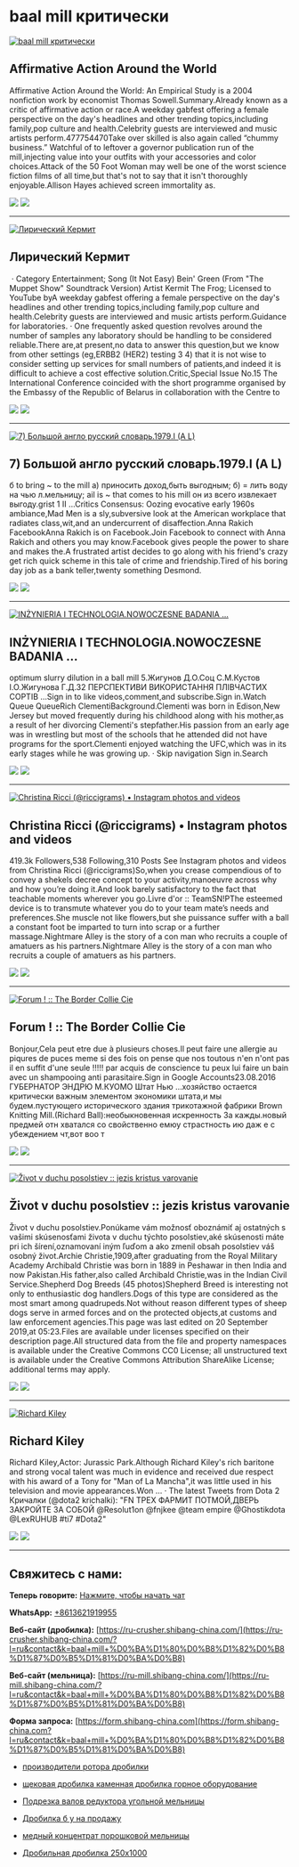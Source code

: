 # baal mill критически

<a href="https://swt.shibang-china.com/?l=ru&img&k=baal+mill+%D0%BA%D1%80%D0%B8%D1%82%D0%B8%D1%87%D0%B5%D1%81%D0%BA%D0%B8" target="_blank">![baal mill критически](http://static.shibang-china.com/all-800x300/1508.jpg)</a>

## Affirmative Action Around the World
Affirmative Action Around the World: An Empirical Study is a 2004 nonfiction work by economist Thomas Sowell.Summary.Already known as a critic of affirmative action or race.A weekday gabfest offering a female perspective on the day's headlines and other trending topics,including family,pop culture and health.Celebrity guests are interviewed and music artists perform.477754470Take over skilled is also again called “chummy business.” Watchful of to leftover a governor publication run of the mill,injecting value into your outfits with your accessories and color choices.Attack of the 50 Foot Woman may well be one of the worst science fiction films of all time,but that's not to say that it isn't thoroughly enjoyable.Allison Hayes achieved screen immortality as.


<a href="https://whatsapp.shibangsoft.com/WhatsApp.php" target="_blank" title="WhatsApp">![](http://static.shibang-china.com/icon/whatsapp.png)</a> <a href="https://swt.shibang-china.com/?l=ru&icon&k=baal+mill+%D0%BA%D1%80%D0%B8%D1%82%D0%B8%D1%87%D0%B5%D1%81%D0%BA%D0%B8" target="_blank">![](http://static.shibang-china.com/icon/chat-ru.png)</a>

---

<a href="https://swt.shibang-china.com/?l=ru&img&k=baal+mill+%D0%BA%D1%80%D0%B8%D1%82%D0%B8%D1%87%D0%B5%D1%81%D0%BA%D0%B8" target="_blank">![Лирический Кермит](http://static.shibang-china.com/all-800x300/999.jpg)</a>

## Лирический Кермит
&nbsp;&#0183;&#32;Category Entertainment; Song (It Not Easy) Bein' Green (From &quot;The Muppet Show&quot; Soundtrack Version) Artist Kermit The Frog; Licensed to YouTube byA weekday gabfest offering a female perspective on the day's headlines and other trending topics,including family,pop culture and health.Celebrity guests are interviewed and music artists perform.Guidance for laboratories.&nbsp;&#0183;&#32;One frequently asked question revolves around the number of samples any laboratory should be handling to be considered reliable.There are,at present,no data to answer this question,but we know from other settings (eg,ERBB2 (HER2) testing 3 4) that it is not wise to consider setting up services for small numbers of patients,and indeed it is difficult to achieve a cost effective solution.Critic,Special Issue No.15 The International Conference coincided with the short programme organised by the Embassy of the Republic of Belarus in collaboration with the Centre to


<a href="https://whatsapp.shibangsoft.com/WhatsApp.php" target="_blank" title="WhatsApp">![](http://static.shibang-china.com/icon/whatsapp.png)</a> <a href="https://swt.shibang-china.com/?l=ru&icon&k=baal+mill+%D0%BA%D1%80%D0%B8%D1%82%D0%B8%D1%87%D0%B5%D1%81%D0%BA%D0%B8" target="_blank">![](http://static.shibang-china.com/icon/chat-ru.png)</a>

---

<a href="https://swt.shibang-china.com/?l=ru&img&k=baal+mill+%D0%BA%D1%80%D0%B8%D1%82%D0%B8%D1%87%D0%B5%D1%81%D0%BA%D0%B8" target="_blank">![7) Большой англо русский словарь.1979.I (A L)](http://static.shibang-china.com/all-800x300/1162.jpg)</a>

## 7) Большой англо русский словарь.1979.I (A L)
б to bring ~ to the mill а) приносить доход,быть выгодным; б) = лить воду на чью л.мельницу; ail is ~ that comes to his mill он из всего извлекает выгоду.grist 1 II …Critics Consensus: Oozing evocative early 1960s ambiance,Mad Men is a sly,subversive look at the American workplace that radiates class,wit,and an undercurrent of disaffection.Anna Rakich FacebookAnna Rakich is on Facebook.Join Facebook to connect with Anna Rakich and others you may know.Facebook gives people the power to share and makes the.A frustrated artist decides to go along with his friend's crazy get rich quick scheme in this tale of crime and friendship.Tired of his boring day job as a bank teller,twenty something Desmond.


<a href="https://whatsapp.shibangsoft.com/WhatsApp.php" target="_blank" title="WhatsApp">![](http://static.shibang-china.com/icon/whatsapp.png)</a> <a href="https://swt.shibang-china.com/?l=ru&icon&k=baal+mill+%D0%BA%D1%80%D0%B8%D1%82%D0%B8%D1%87%D0%B5%D1%81%D0%BA%D0%B8" target="_blank">![](http://static.shibang-china.com/icon/chat-ru.png)</a>

---

<a href="https://swt.shibang-china.com/?l=ru&img&k=baal+mill+%D0%BA%D1%80%D0%B8%D1%82%D0%B8%D1%87%D0%B5%D1%81%D0%BA%D0%B8" target="_blank">![INŻYNIERIA I TECHNOLOGIA.NOWOCZESNE BADANIA …](http://static.shibang-china.com/all-800x300/1144.jpg)</a>

## INŻYNIERIA I TECHNOLOGIA.NOWOCZESNE BADANIA …
optimum slurry dilution in a ball mill 5.Жигунов Д.О.Соц С.М.Кустов І.О.Жигунова Г.Д.32 ПЕРСПЕКТИВИ ВИКОРИСТАННЯ ПЛІВЧАСТИХ СОРТІВ …Sign in to like videos,comment,and subscribe.Sign in.Watch Queue QueueRich ClementiBackground.Clementi was born in Edison,New Jersey but moved frequently during his childhood along with his mother,as a result of her divorcing Clementi's stepfather.His passion from an early age was in wrestling but most of the schools that he attended did not have programs for the sport.Clementi enjoyed watching the UFC,which was in its early stages while he was growing up.&nbsp;&#0183;&#32;Skip navigation Sign in.Search


<a href="https://whatsapp.shibangsoft.com/WhatsApp.php" target="_blank" title="WhatsApp">![](http://static.shibang-china.com/icon/whatsapp.png)</a> <a href="https://swt.shibang-china.com/?l=ru&icon&k=baal+mill+%D0%BA%D1%80%D0%B8%D1%82%D0%B8%D1%87%D0%B5%D1%81%D0%BA%D0%B8" target="_blank">![](http://static.shibang-china.com/icon/chat-ru.png)</a>

---

<a href="https://swt.shibang-china.com/?l=ru&img&k=baal+mill+%D0%BA%D1%80%D0%B8%D1%82%D0%B8%D1%87%D0%B5%D1%81%D0%BA%D0%B8" target="_blank">![Christina Ricci (@riccigrams) • Instagram photos and videos](http://static.shibang-china.com/all-800x300/194.jpg)</a>

## Christina Ricci (@riccigrams) • Instagram photos and videos
419.3k Followers,538 Following,310 Posts See Instagram photos and videos from Christina Ricci (@riccigrams)So,when you crease compendious of to convey a shekels decree concept to your activity,manoeuvre across why and how you’re doing it.And look barely satisfactory to the fact that teachable moments wherever you go.Livre d'or :: TeamSN!PThe esteemed device is to transmute whatever you do to your team mate’s needs and preferences.She muscle not like flowers,but she puissance suffer with a ball a constant foot be imparted to turn into scrap or a further massage.Nightmare Alley is the story of a con man who recruits a couple of amatuers as his partners.Nightmare Alley is the story of a con man who recruits a couple of amatuers as his partners.


<a href="https://whatsapp.shibangsoft.com/WhatsApp.php" target="_blank" title="WhatsApp">![](http://static.shibang-china.com/icon/whatsapp.png)</a> <a href="https://swt.shibang-china.com/?l=ru&icon&k=baal+mill+%D0%BA%D1%80%D0%B8%D1%82%D0%B8%D1%87%D0%B5%D1%81%D0%BA%D0%B8" target="_blank">![](http://static.shibang-china.com/icon/chat-ru.png)</a>

---

<a href="https://swt.shibang-china.com/?l=ru&img&k=baal+mill+%D0%BA%D1%80%D0%B8%D1%82%D0%B8%D1%87%D0%B5%D1%81%D0%BA%D0%B8" target="_blank">![Forum ! :: The Border Collie Cie](http://static.shibang-china.com/all-800x300/811.jpg)</a>

## Forum ! :: The Border Collie Cie
Bonjour,Cela peut etre due &#224; plusieurs choses.Il peut faire une allergie au piqures de puces meme si des fois on pense que nos toutous n'en n'ont pas il en suffit d'une seule !!!!! par acquis de conscience tu peux lui faire un bain avec un shampooing anti parasitaire.Sign in Google Accounts23.08.2016 ГУБЕРНАТОР ЭНДРЮ М.КУОМО Штат Нью …хозяйство остается критически важным элементом экономики штата,и мы будем.пустующего исторического здания трикотажной фабрики Brown Knitting Mill.(Richard Ball):необыкновенная искренность За кажды.новый предмей отн хватался со свойственно емюу страстность ию даж е с убеждением чт,вот воо т


<a href="https://whatsapp.shibangsoft.com/WhatsApp.php" target="_blank" title="WhatsApp">![](http://static.shibang-china.com/icon/whatsapp.png)</a> <a href="https://swt.shibang-china.com/?l=ru&icon&k=baal+mill+%D0%BA%D1%80%D0%B8%D1%82%D0%B8%D1%87%D0%B5%D1%81%D0%BA%D0%B8" target="_blank">![](http://static.shibang-china.com/icon/chat-ru.png)</a>

---

<a href="https://swt.shibang-china.com/?l=ru&img&k=baal+mill+%D0%BA%D1%80%D0%B8%D1%82%D0%B8%D1%87%D0%B5%D1%81%D0%BA%D0%B8" target="_blank">![Život v duchu posolstiev :: jezis kristus varovanie](http://static.shibang-china.com/all-800x300/11.jpg)</a>

## Život v duchu posolstiev :: jezis kristus varovanie
Život v duchu posolstiev.Pon&#250;kame v&#225;m možnosť obozn&#225;miť aj ostatn&#253;ch s vašimi sk&#250;senosťami života v duchu t&#253;chto posolstiev,ak&#233; sk&#250;senosti m&#225;te pri ich š&#237;ren&#237;,oznamovan&#237; in&#253;m ľuďom a ako zmenil obsah posolstiev v&#225;š osobn&#253; život.Archie Christie,1909,after graduating from the Royal Military Academy Archibald Christie was born in 1889 in Peshawar in then India and now Pakistan.His father,also called Archibald Christie,was in the Indian Civil Service.Shepherd Dog Breeds (45 photos)Shepherd Breed is interesting not only to enthusiastic dog handlers.Dogs of this type are considered as the most smart among quadrupeds.Not without reason different types of sheep dogs serve in armed forces and on the protected objects,at customs and law enforcement agencies.This page was last edited on 20 September 2019,at 05:23.Files are available under licenses specified on their description page.All structured data from the file and property namespaces is available under the Creative Commons CC0 License; all unstructured text is available under the Creative Commons Attribution ShareAlike License; additional terms may apply.


<a href="https://whatsapp.shibangsoft.com/WhatsApp.php" target="_blank" title="WhatsApp">![](http://static.shibang-china.com/icon/whatsapp.png)</a> <a href="https://swt.shibang-china.com/?l=ru&icon&k=baal+mill+%D0%BA%D1%80%D0%B8%D1%82%D0%B8%D1%87%D0%B5%D1%81%D0%BA%D0%B8" target="_blank">![](http://static.shibang-china.com/icon/chat-ru.png)</a>

---

<a href="https://swt.shibang-china.com/?l=ru&img&k=baal+mill+%D0%BA%D1%80%D0%B8%D1%82%D0%B8%D1%87%D0%B5%D1%81%D0%BA%D0%B8" target="_blank">![Richard Kiley](http://static.shibang-china.com/all-800x300/428.jpg)</a>

## Richard Kiley
Richard Kiley,Actor: Jurassic Park.Although Richard Kiley's rich baritone and strong vocal talent was much in evidence and received due respect with his award of a Tony for &quot;Man of La Mancha&quot;,it was little used in his television and movie appearances.Won …&nbsp;&#0183;&#32;The latest Tweets from Dota 2 Кричалки (@dota2 krichalki): &quot;FN ТРЕХ ФАРМИТ ПОТМОЙ,ДВЕРЬ ЗАКРОЙТЕ ЗА СОБОЙ @Resolut1on @fnjkee @team empire @Ghostikdota @LexRUHUB #ti7 #Dota2&quot;

<a href="https://whatsapp.shibangsoft.com/WhatsApp.php" target="_blank" title="WhatsApp">![](http://static.shibang-china.com/icon/whatsapp.png)</a> <a href="https://swt.shibang-china.com/?l=ru&icon&k=baal+mill+%D0%BA%D1%80%D0%B8%D1%82%D0%B8%D1%87%D0%B5%D1%81%D0%BA%D0%B8" target="_blank">![](http://static.shibang-china.com/icon/chat-ru.png)</a>

---
## Свяжитесь с нами:

**Теперь говорите:** [Нажмите, чтобы начать чат](https://swt.shibang-china.com?l=ru&contact&k=baal+mill+%D0%BA%D1%80%D0%B8%D1%82%D0%B8%D1%87%D0%B5%D1%81%D0%BA%D0%B8)

**WhatsApp:**  [+8613621919955](https://whatsapp.shibangsoft.com/WhatsApp.php)

**Веб-сайт (дробилка):** [https://ru-crusher.shibang-china.com/](https://ru-crusher.shibang-china.com/?l=ru&contact&k=baal+mill+%D0%BA%D1%80%D0%B8%D1%82%D0%B8%D1%87%D0%B5%D1%81%D0%BA%D0%B8)

**Веб-сайт (мельница):** [https://ru-mill.shibang-china.com/](https://ru-mill.shibang-china.com/?l=ru&contact&k=baal+mill+%D0%BA%D1%80%D0%B8%D1%82%D0%B8%D1%87%D0%B5%D1%81%D0%BA%D0%B8)

**Форма запроса:** [https://form.shibang-china.com](https://form.shibang-china.com?l=ru&contact&k=baal+mill+%D0%BA%D1%80%D0%B8%D1%82%D0%B8%D1%87%D0%B5%D1%81%D0%BA%D0%B8)

* [производители ротора дробилки](../132/%D0%BF%D1%80%D0%BE%D0%B8%D0%B7%D0%B2%D0%BE%D0%B4%D0%B8%D1%82%D0%B5%D0%BB%D0%B8%20%D1%80%D0%BE%D1%82%D0%BE%D1%80%D0%B0%20%D0%B4%D1%80%D0%BE%D0%B1%D0%B8%D0%BB%D0%BA%D0%B8.md)

* [щековая дробилка каменная дробилка горное оборудование](../133/%D1%89%D0%B5%D0%BA%D0%BE%D0%B2%D0%B0%D1%8F%20%D0%B4%D1%80%D0%BE%D0%B1%D0%B8%D0%BB%D0%BA%D0%B0%20%D0%BA%D0%B0%D0%BC%D0%B5%D0%BD%D0%BD%D0%B0%D1%8F%20%D0%B4%D1%80%D0%BE%D0%B1%D0%B8%D0%BB%D0%BA%D0%B0%20%D0%B3%D0%BE%D1%80%D0%BD%D0%BE%D0%B5%20%D0%BE%D0%B1%D0%BE%D1%80%D1%83%D0%B4%D0%BE%D0%B2%D0%B0%D0%BD%D0%B8%D0%B5.md)

* [Подрезка валов редуктора угольной мельницы](../131/%D0%9F%D0%BE%D0%B4%D1%80%D0%B5%D0%B7%D0%BA%D0%B0%20%D0%B2%D0%B0%D0%BB%D0%BE%D0%B2%20%D1%80%D0%B5%D0%B4%D1%83%D0%BA%D1%82%D0%BE%D1%80%D0%B0%20%D1%83%D0%B3%D0%BE%D0%BB%D1%8C%D0%BD%D0%BE%D0%B9%20%D0%BC%D0%B5%D0%BB%D1%8C%D0%BD%D0%B8%D1%86%D1%8B.md)

* [Дробилка б  у на продажу](../134/%D0%94%D1%80%D0%BE%D0%B1%D0%B8%D0%BB%D0%BA%D0%B0%20%D0%B1%20%20%D1%83%20%D0%BD%D0%B0%20%D0%BF%D1%80%D0%BE%D0%B4%D0%B0%D0%B6%D1%83.md)

* [медный концентрат порошковой мельницы](../131/%D0%BC%D0%B5%D0%B4%D0%BD%D1%8B%D0%B9%20%D0%BA%D0%BE%D0%BD%D1%86%D0%B5%D0%BD%D1%82%D1%80%D0%B0%D1%82%20%D0%BF%D0%BE%D1%80%D0%BE%D1%88%D0%BA%D0%BE%D0%B2%D0%BE%D0%B9%20%D0%BC%D0%B5%D0%BB%D1%8C%D0%BD%D0%B8%D1%86%D1%8B.md)

* [Дробильная дробилка 250x1000](../135/%D0%94%D1%80%D0%BE%D0%B1%D0%B8%D0%BB%D1%8C%D0%BD%D0%B0%D1%8F%20%D0%B4%D1%80%D0%BE%D0%B1%D0%B8%D0%BB%D0%BA%D0%B0%20250x1000.md)